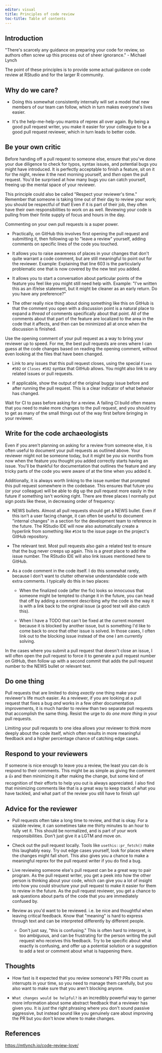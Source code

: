 ```yaml
---
editor: visual
title: Principles of code review
toc-title: Table of contents
---
```


## Introduction

"There's scarcely any guidance on preparing your code for review, so
authors often screw up this process out of sheer ignorance." - Michael
Lynch

The point of these principles is to provide some actual guidance on code
review at RStudio and for the larger R community.

## Why do we care?

-   Doing this somewhat consistently internally will set a model that
    new members of our team can follow, which in turn makes everyone's
    lives easier.

-   It's the help-me-help-you mantra of reprex all over again. By being
    a good pull request writer, you make it easier for your colleague to
    be a good pull request reviewer, which in turn leads to better code.

## Be your own critic

Before handing off a pull request to someone else, ensure that you've
done your due diligence to check for typos, syntax issues, and potential
bugs you might have introduced. It is perfectly acceptable to finish a
feature, sit on it for the night, review it the next morning yourself,
and *then* open the pull request. You'd be surprised at how many bugs
you can catch yourself, freeing up the mental space of your reviewer.

This principle could also be called "Respect your reviewer's time."
Remember that someone is taking time out of their day to review your
work; you should be respectful of that! Even if it is part of their job,
they often have their own responsibilities to work on as well. Reviewing
your code is pulling from their finite supply of focus and hours in the
day.

Commenting on your own pull requests is a super power.

-   Practically, on GitHub this involves first opening the pull request
    and submitting it, then following up to "leave a review" yourself,
    adding comments on specific lines of the code you touched.

-   It allows you to raise awareness of places in your changes that
    don't quite warrant a code comment, but are still meaningful to
    point out for the reviewer. Example: Explaining that line 603 is the
    particularly problematic one that is now covered by the new test you
    added.

-   It allows you to start a conversation about particular points of the
    feature you feel like you might still need help with. Example: "I've
    written this as an if/else statement, but it might be cleaner as an
    early return. Do you have any preference?"

-   The other really nice thing about doing something like this on
    GitHub is that the comment you open with a discussion point is a
    natural place to expand a *thread* of comments specifically about
    that point. All of the comments about that part of the feature are
    localized to the area in the code that it affects, and then can be
    minimized all at once when the discussion is finished.

Use the opening comment of your pull request as a way to bring your
reviewer up to speed. For me, the best pull requests are ones where I
can guess at the code changes based on reading the opening comment,
without even looking at the files that have been changed.

-   Link to any issues that this pull request closes, using the special
    `Fixes #502` or `Closes #502` syntax that GitHub allows. You might
    also link to any related issues or pull requests.

-   If applicable, show the output of the original buggy issue before
    and after running the pull request. This is a clear indicator of
    what behavior has changed.

Wait for CI to pass before asking for a review. A failing CI build often
means that you need to make more changes to the pull request, and you
should try to get as many of the small things out of the way first
before bringing in your reviewer.

## Write for the code archaeologists

Even if you aren't planning on asking for a review from someone else, it
is often useful to document your pull requests as outlined above. Your
reviewer might not be someone today, but it might be *you* six months
from now when the feature you thought you added correctly starts having
an issue. You'll be thankful for documentation that outlines the feature
and any tricky parts of the code you were aware of at the time when you
added it.

Additionally, it is always worth linking to the issue number that
prompted this pull request somewhere in the codebase. This ensures that
future you (or your colleague) will be able to dig up the pull request
more easily in the future if something isn't working right. There are
three places I normally put sign posts like these, in decreasing order
of frequency:

-   NEWS bullets. Almost all pull requests should get a NEWS bullet.
    Even if this isn't a user facing change, it can often be useful to
    document "internal changes" in a section for the development team to
    reference in the future. The RStudio IDE will now also automatically
    create a hyperlink from something like `#534` to the issue page on
    the project's GitHub repository.

-   The relevant test. Most pull requests also gain a related test to
    ensure that the bug never creeps up again. This is a *great* place
    to add the issue number. The RStudio IDE will also link issues
    mentioned here to GitHub.

-   As a code comment in the code itself. I do this somewhat rarely,
    because I don't want to clutter otherwise understandable code with
    extra comments. I typically do this in two places:

    -   When the finalized code (after the fix) looks so innocuous that
        someone might be tempted to change it in the future, you can
        head that off by adding a comment describing *why* the code is
        the way it is with a link back to the original issue (a good
        test will also catch this).

    -   When I have a TODO that can't be fixed at the current moment
        because it is blocked by another issue, but is something I'd
        like to come back to once that other issue is solved. In those
        cases, I often link out to the blocking issue instead of the one
        I am currently solving.

In the cases where you submit a pull request that doesn't close an
issue, I will often open the pull request to force it to generate a pull
request number on GitHub, then follow up with a second commit that adds
the pull request number to the NEWS bullet or relevant test.

## Do one thing

Pull requests that are limited to doing *exactly* one thing make your
reviewer's life much easier. As a reviewer, if you are looking at a pull
request that fixes a bug *and* works in a few other documentation
improvements, it is much harder to review than two separate pull
requests that accomplish the same thing. Resist the urge to do *one more
thing* in your pull requests.

Limiting your pull requests to one idea allows your reviewer to think
more deeply about the code itself, which often results in more
meaningful feedback and a higher percentage chance of catching edge
cases.

## Respond to your reviewers

If someone is nice enough to leave you a review, the least you can do is
respond to their comments. This might be as simple as giving the comment
a 👍 and then minimizing it after making the change, but some kind of
recognition of their efforts to help you out is always appreciated. I
also find that minimizing comments like that is a great way to keep
track of what you have tackled, and what part of the review you still
have to finish up!

## Advice for the reviewer

-   Pull requests often take a long time to review, and that is okay.
    For a sizable review, it can sometimes take me thirty minutes to an
    hour to fully vet it. This should be normalized, and is part of your
    work responsibilities. Don't just give it a LGTM and move on.

-   Check out the pull request locally. Tools like `usethis::pr_fetch()`
    make this laughably easy. Try out edge cases yourself, look for
    places where the changes might fall short. This also gives you a
    chance to make a meaningful reprex for the pull request writer if
    you do find a bug.

-   Live reviewing someone else's pull request can be a great way to
    pair program. As the pull request writer, you get a peek into how
    the other person is thinking about your code, which can give you a
    lot of insight into how you could structure your pull request to
    make it easier for them to review in the future. As the pull request
    reviewer, you get a chance to ask questions about parts of the code
    that you are immediately confused by.

-   Review as you'd want to be reviewed. i.e. be nice and thoughtful
    when leaving critical feedback. Know that "meaning" is hard to
    express through text and can be interpreted differently by different
    people.

    -   Don't just say, "this is confusing." This is often hard to
        interpret, is too ambiguous, and can be frustrating for the
        person writing the pull request who receives this feedback. Try
        to be specific about what exactly is confusing, and offer up a
        potential solution or a suggestion to add a test or comment
        about what is happening there.

## Thoughts

-   How fast is it expected that you review someone's PR? PRs count as
    interrupts in your time, so you need to manage them carefully, but
    you also want to make sure that you aren't blocking anyone.

-   `What changes would be helpful?` is an incredibly powerful way to
    garner more information about some abstract feedback that a reviewer
    has given you. It is *just* the right phrasing where you don't sound
    passive aggressive, but instead sound like you genuinely care about
    improving the PR but you don't know where to make changes.

## References

<https://mtlynch.io/code-review-love/>
